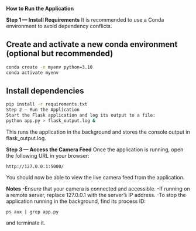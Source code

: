 **How to Run the Application**

**Step 1 — Install Requirements**
It is recommended to use a Conda environment to avoid dependency conflicts.
## Create and activate a new conda environment (optional but recommended)
```bash
conda create -n myenv python=3.10
conda activate myenv
```

## Install dependencies
```bash
pip install -r requirements.txt
Step 2 — Run the Application
Start the Flask application and log its output to a file:
python app.py > flask_output.log &
```
This runs the application in the background and stores the console output in flask_output.log.

**Step 3 — Access the Camera Feed**
Once the application is running, open the following URL in your browser:
```
http://127.0.0.1:5000/
```
You should now be able to view the live camera feed from the application.

**Notes**
-Ensure that your camera is connected and accessible.
-If running on a remote server, replace 127.0.0.1 with the server’s IP address.
-To stop the application running in the background, find its process ID:
```
ps aux | grep app.py
```
and terminate it.

